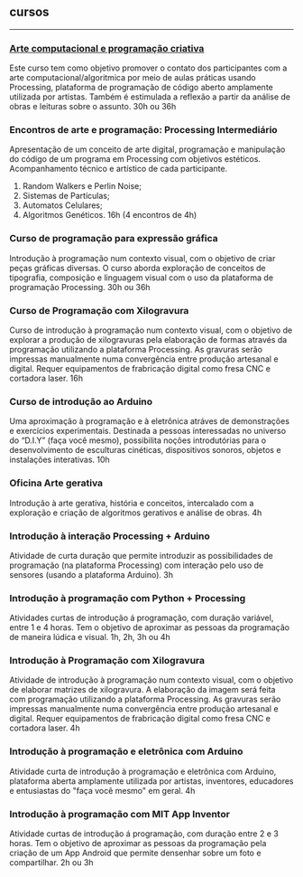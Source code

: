 ## cursos
<hr>

### [Arte computacional e programação criativa](programacaocriativa.md)

Este curso tem como objetivo promover o contato dos participantes com a arte computacional/algoritmica por meio de aulas práticas usando Processing, plataforma de programação de código aberto amplamente utilizada por artistas. Também é estimulada a reflexão a partir da análise de obras e leituras sobre o assunto. 30h ou 36h

### Encontros de arte e programação: Processing Intermediário

Apresentação de um conceito de arte digital, programação e manipulação do código de um programa em Processing com objetivos estéticos. Acompanhamento técnico e artístico de cada participante.
1. Random ​Walkers ​e ​Perlin ​Noise;
2. Sistemas ​de ​Partículas;
3. Automatos ​Celulares;
4. Algoritmos ​Genéticos.
 16h (4 encontros de 4h)

### Curso de programação para expressão gráfica

Introdução à programação num contexto visual, com o objetivo de criar peças gráficas diversas. O curso aborda exploração de conceitos de tipografia, composição e linguagem visual com o uso da plataforma de programação Processing. 30h ou 36h

### Curso de Programação com Xilogravura

Curso de introdução à programação num contexto visual, com o objetivo de explorar a produção de xilogravuras pela elaboração de formas através da programação utilizando a plataforma Processing. As gravuras serão impressas manualmente numa convergência entre produção artesanal e digital.
Requer equipamentos de frabricação digital como fresa CNC e cortadora laser. 16h

### Curso de introdução ao Arduino

Uma aproximação à programação e à eletrônica atráves de demonstrações e exercícios experimentais. Destinada a pessoas interessadas no universo do “D.I.Y” (faça você mesmo), possibilita noções introdutórias para o desenvolvimento de esculturas cinéticas, dispositivos sonoros, objetos e instalações interativas. 10h

### Oficina Arte gerativa

Introdução à arte gerativa, história e conceitos, intercalado com a exploração e criação de algoritmos gerativos e análise de obras. 4h

### Introdução à interação Processing + Arduino

Atividade de curta duração que permite introduzir as possibilidades de programação (na plataforma Processing) com interação pelo uso de sensores (usando a plataforma Arduino). 3h

### Introdução à programação com Python + Processing

Atividades curtas de introdução á programação, com duração variável, entre 1 e 4 horas. Tem o objetivo de aproximar as pessoas da programação de maneira lúdica e visual. 1h, 2h, 3h ou 4h

### Introdução à Programação com Xilogravura

Atividade de introdução à programação num contexto visual, com o objetivo de elaborar matrizes de xilogravura. A elaboração da imagem será feita com programação utilizando a plataforma Processing. As gravuras serão impressas manualmente numa convergência entre produção artesanal e digital.
Requer equipamentos de frabricação digital como fresa CNC e cortadora laser. 4h

### Introdução à programação e eletrônica com Arduino

Atividade curta de introdução à programação e eletrônica com Arduino, plataforma aberta amplamente utilizada por artistas, inventores, educadores e entusiastas do "faça você mesmo" em geral. 4h

### Introdução à programação com MIT App Inventor

Atividade curtas de introdução á programação, com duração entre 2 e 3 horas. Tem o objetivo de aproximar as pessoas da programação pela criação de um App Android que permite densenhar sobre um foto e compartilhar. 2h ou 3h


 <script src="../footer.js"></script>
